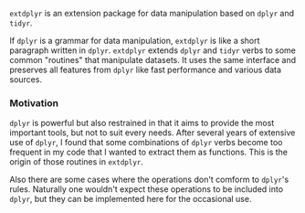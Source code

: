 `extdplyr` is an extension package for data manipulation based on `dplyr` and `tidyr`.

If `dplyr` is a grammar for data manipulation, `extdplyr` is like a short paragraph written in `dplyr`. `extdplyr` extends `dplyr` and `tidyr` verbs to some common "routines" that manipulate datasets. It uses the same interface and preserves all features from `dplyr` like fast performance and various data sources.

### Motivation
`dplyr` is powerful but also restrained in that it aims to provide the most important tools, but not to suit every needs. After several years of extensive use of `dplyr`, I found that some combinations of `dplyr` verbs become too frequent in my code that I wanted to extract them as functions. This is the origin of those routines in `extdplyr`.


Also there are some cases where the operations don't comform to `dplyr`'s rules. Naturally one wouldn't expect these operations to be included into `dplyr`, but they can be implemented here for the occasional use.
